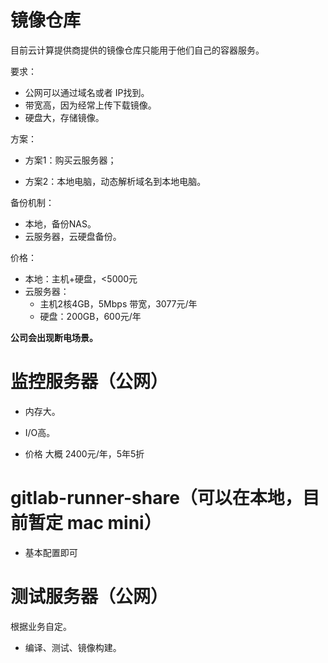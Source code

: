 # 镜像仓库

目前云计算提供商提供的镜像仓库只能用于他们自己的容器服务。

要求：

* 公网可以通过域名或者 IP找到。
* 带宽高，因为经常上传下载镜像。
* 硬盘大，存储镜像。

方案：

* 方案1：购买云服务器；

* 方案2：本地电脑，动态解析域名到本地电脑。

备份机制：

* 本地，备份NAS。
* 云服务器，云硬盘备份。

价格：

* 本地：主机+硬盘，&lt;5000元
* 云服务器：
  * 主机2核4GB，5Mbps 带宽，3077元/年
  * 硬盘：200GB，600元/年

**公司会出现断电场景。**

# 监控服务器（公网）

* 内存大。

* I/O高。

* 价格  大概   2400元/年，5年5折

# gitlab-runner-share（可以在本地，目前暂定 mac mini）

* 基本配置即可

# 测试服务器（公网）

根据业务自定。

* 编译、测试、镜像构建。



